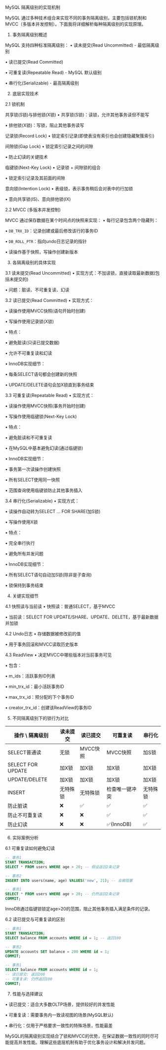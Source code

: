 MySQL 隔离级别的实现机制

MySQL 通过多种技术组合来实现不同的事务隔离级别，主要包括锁机制和 MVCC（多版本并发控制）。下面我将详细解析每种隔离级别的实现原理。

1. 事务隔离级别概述

MySQL 支持四种标准隔离级别：
• 读未提交(Read Uncommitted) - 最低隔离级别

• 读已提交(Read Committed) 

• 可重复读(Repeatable Read) - MySQL 默认级别

• 串行化(Serializable) - 最高隔离级别


2. 底层实现技术

2.1 锁机制

共享锁(S锁)与排他锁(X锁)
• 共享锁(S锁)：读锁，允许其他事务读但不能写

• 排他锁(X锁)：写锁，阻止其他事务读写


记录锁(Record Lock)
• 锁定索引记录(即使表没有索引也会创建隐藏聚簇索引)


间隙锁(Gap Lock)
• 锁定索引记录之间的间隙

• 防止幻读的关键技术


临键锁(Next-Key Lock)
• 记录锁 + 间隙锁的组合

• 锁定索引记录及其前面的间隙


意向锁(Intention Lock)
• 表级锁，表示事务稍后会对表中的行加锁

• 意向共享锁(IS)、意向排他锁(IX)


2.2 MVCC (多版本并发控制)

MVCC 通过保存数据在某个时间点的快照来实现：
• 每行记录包含两个隐藏列：

  • `DB_TRX_ID`：记录创建或最后修改该行的事务ID

  • `DB_ROLL_PTR`：指向undo日志记录的指针

• 读操作基于快照，写操作创建新版本


3. 各隔离级别的具体实现

3.1 读未提交(Read Uncommitted)
• 实现方式：不加读锁，直接读取最新数据(包括未提交的)

• 问题：脏读、不可重复读、幻读


3.2 读已提交(Read Committed)
• 实现方式：

  • 读操作使用MVCC快照(语句开始时创建)

  • 写操作使用记录锁(X锁)

• 特点：

  • 避免脏读(只读已提交数据)

  • 允许不可重复读和幻读

• InnoDB实现细节：

  • 每条SELECT语句都会创建新的快照

  • UPDATE/DELETE语句会加X锁直到事务结束


3.3 可重复读(Repeatable Read)
• 实现方式：

  • 读操作使用MVCC快照(事务开始时创建)

  • 写操作使用临键锁(Next-Key Lock)

• 特点：

  • 避免脏读和不可重复读

  • 在MySQL中基本避免幻读(通过临键锁)

• InnoDB实现细节：

  • 事务第一次读操作创建快照

  • 所有SELECT使用同一快照

  • 范围查询使用临键锁防止其他事务插入


3.4 串行化(Serializable)
• 实现方式：

  • 读操作自动转为SELECT ... FOR SHARE(加S锁)

  • 写操作使用X锁

• 特点：

  • 完全串行执行

  • 避免所有并发问题

• InnoDB实现细节：

  • 所有SELECT语句自动加S锁(除非是子查询)

  • 锁保持到事务结束


4. 关键实现细节

4.1 快照读与当前读
• 快照读：普通SELECT，基于MVCC

• 当前读：SELECT FOR UPDATE/SHARE、UPDATE、DELETE，基于最新数据并加锁


4.2 Undo日志
• 存储数据被修改前的值

• 用于事务回滚和MVCC读取历史版本


4.3 ReadView
• 决定MVCC中哪些版本对当前事务可见

• 包含：

  • m_ids：活跃事务ID列表

  • min_trx_id：最小活跃事务ID

  • max_trx_id：预分配的下个事务ID

  • creator_trx_id：创建该ReadView的事务ID


5. 不同隔离级别下的锁行为对比

| 操作 \ 隔离级别 | 读未提交 | 读已提交 | 可重复读 | 串行化 |
|----------------|---------|---------|---------|-------|
| SELECT普通读 | 无锁 | MVCC快照 | MVCC快照 | 加S锁 |
| SELECT FOR UPDATE | 加X锁 | 加X锁 | 加X锁 | 加X锁 |
| UPDATE/DELETE | 加X锁 | 加X锁 | 加X锁 | 加X锁 |
| INSERT | 无特殊锁 | 无特殊锁 | 检查唯一键冲突 | 无特殊锁 |
| 防止脏读 | ❌ | ✅ | ✅ | ✅ |
| 防止不可重复读 | ❌ | ❌ | ✅ | ✅ |
| 防止幻读 | ❌ | ❌ | ✅(InnoDB) | ✅ |

6. 实际案例分析

6.1 可重复读如何避免幻读
```sql
-- 事务1
START TRANSACTION;
SELECT * FROM users WHERE age > 20; -- 假设返回2条记录

-- 事务2
INSERT INTO users(name, age) VALUES('new', 21); -- 会被阻塞

-- 事务1
SELECT * FROM users WHERE age > 20; -- 仍然返回2条记录
COMMIT;
```
InnoDB通过临键锁锁定age>20的范围，阻止其他事务插入满足条件的记录。

6.2 读已提交与可重复读的区别
```sql
-- 事务1
START TRANSACTION;
SELECT balance FROM accounts WHERE id = 1; -- 返回100

-- 事务2
UPDATE accounts SET balance = 200 WHERE id = 1;
COMMIT;

-- 事务1
SELECT balance FROM accounts WHERE id = 1;
-- 读已提交: 返回200
-- 可重复读: 仍然返回100
COMMIT;
```

7. 性能与选择建议

• 读已提交：适合大多数OLTP场景，提供较好的并发性能

• 可重复读：需要事务内一致读视图的场景(MySQL默认)

• 串行化：仅用于严格要求一致性的特殊场景，性能最差


MySQL的隔离级别实现结合了锁和MVCC的优势，在保证数据一致性的同时尽可能提高并发性能。理解这些底层机制有助于优化事务设计和解决并发问题。